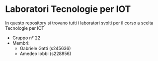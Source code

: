 # Laboratori Tecnologie per IOT

In questo repository si trovano tutti i laboratori svolti per il corso a scelta Tecnologie per IOT

- Gruppo n° 22
- Membri:
	- Gabriele Gatti (s245636)
	- Amedeo Iobbi (s228856)